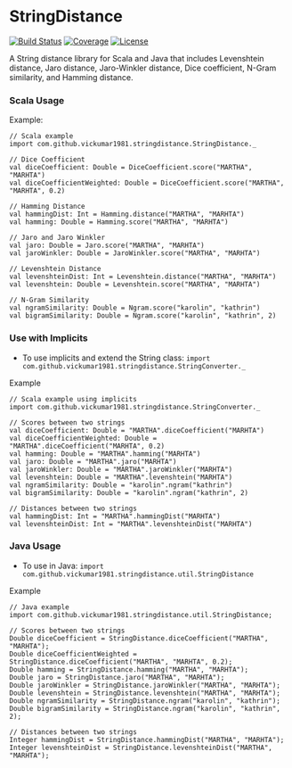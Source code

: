 # StringDistance

[![Build Status](https://api.travis-ci.org/vickumar1981/stringdistance.svg?branch=master)](https://travis-ci.org/vickumar1981/stringdistance/builds) [![Coverage](https://s3.amazonaws.com/assets.coveralls.io/badges/coveralls_100.png)](https://coveralls.io/github/vickumar1981/stringdistance) [![License](https://img.shields.io/badge/License-Apache%202.0-blue.svg)](https://opensource.org/licenses/Apache-2.0)

A String distance library for Scala and Java that includes Levenshtein distance, Jaro distance, Jaro-Winkler distance, Dice coefficient, N-Gram similarity, and Hamming distance.

### Scala Usage

Example:
```
// Scala example
import com.github.vickumar1981.stringdistance.StringDistance._

// Dice Coefficient
val diceCoefficient: Double = DiceCoefficient.score("MARTHA", "MARHTA")
val diceCoefficientWeighted: Double = DiceCoefficient.score("MARTHA", "MARHTA", 0.2)

// Hamming Distance
val hammingDist: Int = Hamming.distance("MARTHA", "MARHTA")
val hamming: Double = Hamming.score("MARTHA", "MARHTA")

// Jaro and Jaro Winkler
val jaro: Double = Jaro.score("MARTHA", "MARHTA")
val jaroWinkler: Double = JaroWinkler.score("MARTHA", "MARHTA")

// Levenshtein Distance
val levenshteinDist: Int = Levenshtein.distance("MARTHA", "MARHTA")
val levenshtein: Double = Levenshtein.score("MARTHA", "MARHTA")

// N-Gram Similarity
val ngramSimilarity: Double = Ngram.score("karolin", "kathrin")
val bigramSimilarity: Double = Ngram.score("karolin", "kathrin", 2)
```

### Use with Implicits
  -  To use implicits and extend the String class:  `import com.github.vickumar1981.stringdistance.StringConverter._`

Example
```
// Scala example using implicits
import com.github.vickumar1981.stringdistance.StringConverter._

// Scores between two strings
val diceCoefficient: Double = "MARTHA".diceCoefficient("MARHTA")
val diceCoefficientWeighted: Double = "MARTHA".diceCoefficient("MARHTA", 0.2)
val hamming: Double = "MARTHA".hamming("MARHTA")
val jaro: Double = "MARTHA".jaro("MARHTA")
val jaroWinkler: Double = "MARTHA".jaroWinkler("MARHTA")
val levenshtein: Double = "MARTHA".levenshtein("MARHTA")
val ngramSimilarity: Double = "karolin".ngram("kathrin")
val bigramSimilarity: Double = "karolin".ngram("kathrin", 2)

// Distances between two strings
val hammingDist: Int = "MARTHA".hammingDist("MARHTA")
val levenshteinDist: Int = "MARTHA".levenshteinDist("MARHTA")

```

### Java Usage
  -  To use in Java:  `import com.github.vickumar1981.stringdistance.util.StringDistance`

Example
```
// Java example
import com.github.vickumar1981.stringdistance.util.StringDistance;

// Scores between two strings
Double diceCoefficient = StringDistance.diceCoefficient("MARTHA", "MARHTA");
Double diceCoefficientWeighted = StringDistance.diceCoefficient("MARTHA", "MARHTA", 0.2);
Double hamming = StringDistance.hamming("MARTHA", "MARHTA");
Double jaro = StringDistance.jaro("MARTHA", "MARHTA");
Double jaroWinkler = StringDistance.jaroWinkler("MARTHA", "MARHTA");
Double levenshtein = StringDistance.levenshtein("MARTHA", "MARHTA");
Double ngramSimilarity = StringDistance.ngram("karolin", "kathrin");
Double bigramSimilarity = StringDistance.ngram("karolin", "kathrin", 2);

// Distances between two strings
Integer hammingDist = StringDistance.hammingDist("MARTHA", "MARHTA");
Integer levenshteinDist = StringDistance.levenshteinDist("MARTHA", "MARHTA");
```

